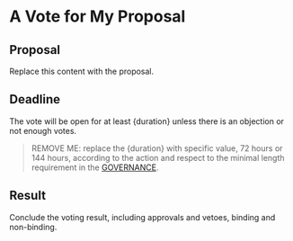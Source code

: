 # A Vote for My Proposal

## Proposal

Replace this content with the proposal.

## Deadline

The vote will be open for at least {duration} unless there is an objection or not enough votes.

> REMOVE ME: replace the {duration} with specific value, 72 hours or 144 hours, according to the action and respect to the minimal length requirement in the [GOVERNANCE](../GOVERNANCE.md#actions).

## Result

Conclude the voting result, including approvals and vetoes, binding and non-binding.
